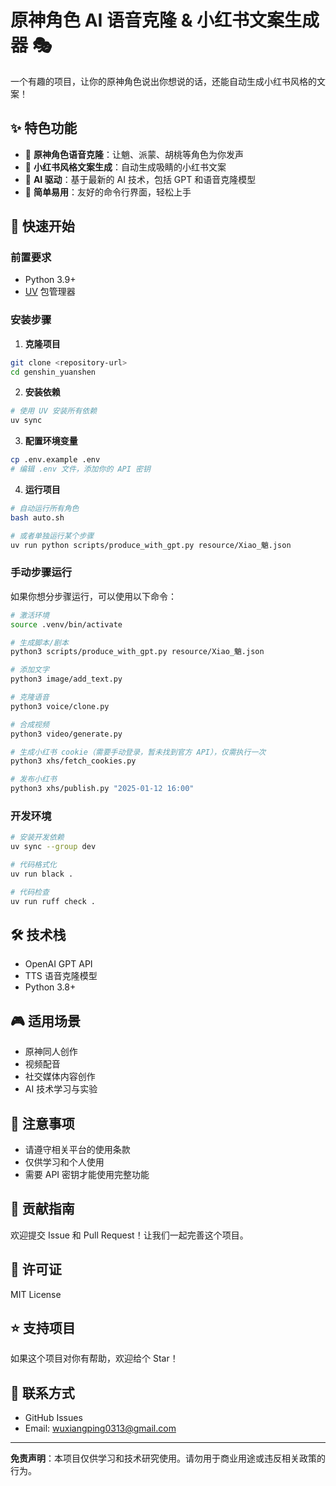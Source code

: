 # 原神角色 AI 语音克隆 & 小红书文案生成器 🎭

一个有趣的项目，让你的原神角色说出你想说的话，还能自动生成小红书风格的文案！

## ✨ 特色功能

- 🎤 **原神角色语音克隆**：让魈、派蒙、胡桃等角色为你发声
- 📝 **小红书风格文案生成**：自动生成吸睛的小红书文案
- 🤖 **AI 驱动**：基于最新的 AI 技术，包括 GPT 和语音克隆模型
- 🎯 **简单易用**：友好的命令行界面，轻松上手

## 🚀 快速开始

### 前置要求
- Python 3.9+
- [UV](https://docs.astral.sh/uv/) 包管理器

### 安装步骤

1. **克隆项目**
```bash
git clone <repository-url>
cd genshin_yuanshen
```

2. **安装依赖**
```bash
# 使用 UV 安装所有依赖
uv sync
```

3. **配置环境变量**
```bash
cp .env.example .env
# 编辑 .env 文件，添加你的 API 密钥
```

4. **运行项目**
```bash
# 自动运行所有角色
bash auto.sh

# 或者单独运行某个步骤
uv run python scripts/produce_with_gpt.py resource/Xiao_魈.json
```

### 手动步骤运行

如果你想分步骤运行，可以使用以下命令：

```bash
# 激活环境
source .venv/bin/activate

# 生成脚本/剧本
python3 scripts/produce_with_gpt.py resource/Xiao_魈.json

# 添加文字
python3 image/add_text.py

# 克隆语音
python3 voice/clone.py

# 合成视频
python3 video/generate.py

# 生成小红书 cookie（需要手动登录，暂未找到官方 API），仅需执行一次
python3 xhs/fetch_cookies.py

# 发布小红书
python3 xhs/publish.py "2025-01-12 16:00"
```

### 开发环境

```bash
# 安装开发依赖
uv sync --group dev

# 代码格式化
uv run black .

# 代码检查
uv run ruff check .
```

## 🛠️ 技术栈

- OpenAI GPT API
- TTS 语音克隆模型
- Python 3.8+

## 🎮 适用场景

- 原神同人创作
- 视频配音
- 社交媒体内容创作
- AI 技术学习与实验

## 📝 注意事项

- 请遵守相关平台的使用条款
- 仅供学习和个人使用
- 需要 API 密钥才能使用完整功能

## 🤝 贡献指南

欢迎提交 Issue 和 Pull Request！让我们一起完善这个项目。

## 📄 许可证

MIT License

## ⭐ 支持项目

如果这个项目对你有帮助，欢迎给个 Star！

## 📧 联系方式

- GitHub Issues
- Email: wuxiangping0313@gmail.com

---

**免责声明**：本项目仅供学习和技术研究使用。请勿用于商业用途或违反相关政策的行为。
